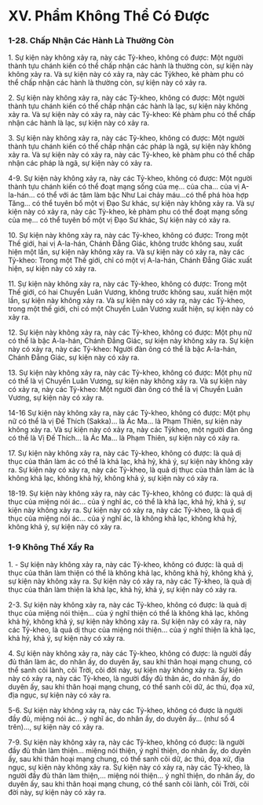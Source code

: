 # XV. Phẩm Không Thể Có Ðược

### 1-28. Chấp Nhận Các Hành Là Thường Còn

1\. Sự kiện này không xảy ra, này các Tỷ-kheo, không có được: Một người thành tựu chánh kiến có thể
chấp nhận các hành là thường còn, sự kiện này không xảy ra. Và sự kiện này có xảy ra, này các Tỷkheo, kẻ phàm phu có thể chấp nhận các hành là thường còn, sự kiện này có xảy ra.

<!--pg-->
2\. Sự kiện này không xảy ra, này các Tỷ-kheo, không có được: Một người thành tựu chánh kiến có thể
chấp nhận các hành là lạc, sự kiện này không xảy ra. Và sự kiện này có xảy ra, này các Tỷ-kheo: Kẻ
phàm phu có thể chấp nhận các hành là lạc, sự kiện này có xảy ra.

<!--pg-->
3\. Sự kiện này không xảy ra, này các Tỷ-kheo, không có được: Một người thành tựu chánh kiến có thể
chấp nhận các pháp là ngã, sự kiện này không xảy ra. Và sự kiện này có xảy ra, này các Tỷ-kheo, kẻ
phàm phu có thể chấp nhận các pháp là ngã, sự kiện này có xảy ra.

<!--pg-->
4-9. Sự kiện này không xảy ra, này các Tỷ-kheo, không có được: Một người thành tựu chánh kiến có thể
đoạt mạng sống của mẹ... của cha... của vị A-la-hán... có thể với ác tâm làm bậc Như Lai chảy máu...có
thể phá hòa hợp Tăng... có thể tuyên bố một vị Ðạo Sư khác, sự kiện này không xảy ra. Và sự kiện này
có xảy ra, này các Tỷ-kheo, kẻ phàm phu có thể đoạt mạng sống của mẹ... có thể tuyên bố một vị Ðạo
Sư khác, Sự kiện này có xảy ra.
<!--pg-->
10\. Sự kiện này không xảy ra, này các Tỷ-kheo, không có được: Trong một Thế giới, hai vị A-la-hán,
Chánh Ðẳng Giác, không trước không sau, xuất hiện một lần, sự kiện này không xảy ra. Và sự kiện này
có xảy ra, này các Tỷ-kheo: Trong một Thế giới, chỉ có một vị A-la-hán, Chánh Ðẳng Giác xuất hiện, sự
kiện này có xảy ra.

<!--pg-->
11\. Sự kiện này không xảy ra, này các Tỷ-kheo, không có được: Trong một Thế giới, có hai Chuyển
Luân Vương, không trước không sau, xuất hiện một lần, sự kiện này không xảy ra. Và sự kiện này có
xảy ra, này các Tỷ-kheo, trong một thế giới, chỉ có một Chuyển Luân Vương xuất hiện, sự kiện này có
xảy ra.

<!--pg-->
12\. Sự kiện này không xảy ra, này các Tỷ-kheo, không có được: Một phụ nữ có thể là bậc A-la-hán,
Chánh Ðẳng Giác, sự kiện này không xảy ra. Sự kiện này có xảy ra, này các Tỷ-kheo: Người đàn ông có
thể là bậc A-la-hán, Chánh Ðẳng Giác, sự kiện này có xảy ra.

<!--pg-->
13\. Sự kiện này không xảy ra, này các Tỷ-kheo, không có được: Một phụ nữ có thể là vị Chuyển Luân
Vương, sự kiện này không xảy ra. Và sự kiện này có xảy ra, này các Tỷ-kheo: Một người đàn ông có thể
là vị Chuyển Luân Vương, sự kiện này có xảy ra.

<!--pg-->
14-16 Sự kiện này không xảy ra, này các Tỷ-kheo, không có được: Một phụ nữ có thể là vị Ðế Thích
(Sakka)... là Ác Ma... là Phạm Thiên, sự kiện này không xảy ra. Và sự kiện này có xảy ra, này các Tỷkheo, một người đàn ông có thể là Vị Ðế Thích... là Ác Ma... là Phạm Thiên, sự kiện này có xảy ra.

<!--pg-->
17\. Sự kiện này không xảy ra, này các Tỷ-kheo, không có được: là quả dị thục của thân làm ác có thể là
khả lạc, khả hỷ, khả ý, sự kiện này không xảy ra. Sự kiện này có xảy ra, này các Tỷ-kheo, là quả dị thục
của thân làm ác là không khả lạc, không khả hỷ, không khả ý, sự kiện này có xảy ra.

<!--pg-->
18-19. Sự kiện này không xảy ra, này các Tỷ-kheo, không có được: là quả dị thục của miệng nói ác...
của ý nghĩ ác, có thể là khả lạc, khả hỷ, khả ý, sự kiện này không xảy ra. Sự kiện này có xảy ra, này các
Tỷ-kheo, là quả dị thục của miệng nói ác... của ý nghĩ ác, là không khả lạc, không khả hỷ, không khả ý,
sự kiện này có xảy ra.

<!--pg-->
### 1-9 Không Thể Xẩy Ra

1\. - Sự kiện này không xảy ra, này các Tỷ-kheo, không có được: là quả dị thục của thân làm thiện có thể
là không khả lạc, không khả hỷ, không khả ý, sự kiện này không xảy ra. Sự kiện này có xảy ra, này các
Tỷ-kheo, là quà dị thục của thân làm thiện là khả lạc, khả hỷ, khả ý, sự kiện này có xảy ra.

<!--pg-->
2-3. Sự kiện này không xảy ra, này các Tỷ-kheo, không có được: là quả dị thục của miệng nói thiện...
của ý nghĩ thiện có thể là không khả lạc, không khả hỷ, không khả ý, sự kiện này không xảy ra. Sự kiện
này có xảy ra, này các Tỷ-kheo, là quả dị thục của miệng nói thiện... của ý nghĩ thiện là khả lạc, khả hỷ,
khả ý, sự kiện này có xảy ra.

<!--pg-->
4\. Sự kiện này không xảy ra, này các Tỷ-kheo, không có được: là người đầy đủ thân làm ác, do nhân ấy,
do duyên ấy, sau khi thân hoại mạng chung, có thể sanh cõi lành, cõi Trời, cõi đời này, sự kiện này
không xảy ra. Sự kiện này có xảy ra, này các Tỷ-kheo, là người đầy đủ thân ác, do nhân ấy, do duyên ấy,
sau khi thân hoại mạng chung, có thể sanh cõi dữ, ác thú, đọa xứ, địa ngục, sự kiện này có xảy ra.

<!--pg-->
5-6. Sự kiện này không xảy ra, này các Tỷ-kheo, không có được là người đầy đủ, miệng nói ác... ý nghĩ
ác, do nhân ấy, do duyên ấy... (như số 4 trên)..., sự kiện này có xảy ra.
<!--pg-->
7-9. Sự kiện này không xảy ra, này các Tỷ-kheo, không có được: là người đầy đủ thân làm thiện... miệng
nói thiện, ý nghĩ thiện, do nhân ấy, do duyên ấy, sau khi thân hoại mạng chung, có thể sanh cõi dữ, ác
thú, đọa xứ, địa ngục, sự kiện này không xảy ra. Sự kiện này có xảy ra, này các Tỷ-kheo, là người đầy
đủ thân làm thiện,... miệng nói thiện... ý nghĩ thiện, do nhân ấy, do duyên ấy, sau khi thân hoại mạng
chung, có thể sanh cõi lành, cõi Trời, cõi đời này, sự kiện này có xảy ra.

